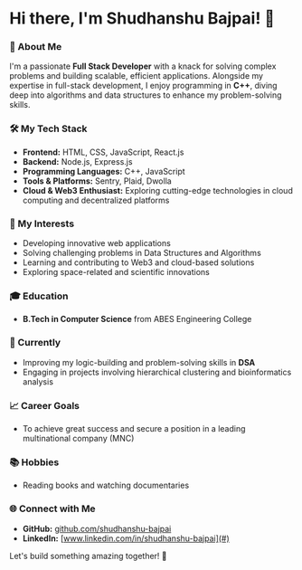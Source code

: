 # Hi there, I'm Shudhanshu Bajpai! 👋

### 🌟 About Me
I'm a passionate **Full Stack Developer** with a knack for solving complex problems and building scalable, efficient applications. Alongside my expertise in full-stack development, I enjoy programming in **C++**, diving deep into algorithms and data structures to enhance my problem-solving skills.

### 🛠️ My Tech Stack
- **Frontend:** HTML, CSS, JavaScript, React.js
- **Backend:** Node.js, Express.js
- **Programming Languages:** C++, JavaScript
- **Tools & Platforms:** Sentry, Plaid, Dwolla
- **Cloud & Web3 Enthusiast:** Exploring cutting-edge technologies in cloud computing and decentralized platforms

### 🚀 My Interests
- Developing innovative web applications
- Solving challenging problems in Data Structures and Algorithms
- Learning and contributing to Web3 and cloud-based solutions
- Exploring space-related and scientific innovations

### 🎓 Education
- **B.Tech in Computer Science** from ABES Engineering College

### 🌱 Currently
- Improving my logic-building and problem-solving skills in **DSA**
- Engaging in projects involving hierarchical clustering and bioinformatics analysis

### 📈 Career Goals
- To achieve great success and secure a position in a leading multinational company (MNC)

### 📚 Hobbies
- Reading books and watching documentaries

### 🌐 Connect with Me
- **GitHub:** [github.com/shudhanshu-bajpai](#)
- **LinkedIn:** [www.linkedin.com/in/shudhanshu-bajpai](#)

Let's build something amazing together! 🚀



<!---
shudhanshu-bajpai/shudhanshu-bajpai is a ✨ special ✨ repository because its `README.md` (this file) appears on your GitHub profile.
You can click the Preview link to take a look at your changes.
--->
